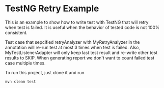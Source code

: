 TestNG Retry Example
====================
This is an example to show how to write test with TestNG that will retry when test is failed.
It is useful when the behavior of tested code is not 100% consistent.

Test case that sepcified retryAnalyzer with MyRetryAnalyzer in the annotation will re-run test at most 3 times when test is failed.
Also, MyTestListenerAdapter will only keep last test result and re-write other test results to SKIP.
When generating report we don't want to count failed test case multiple times.

To run this project, just clone it and run
```
mvn clean test
```
